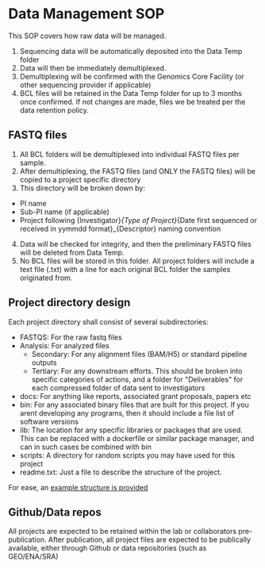 # Data Management SOP
This SOP covers how raw data will be managed. 

1. Sequencing data will be automatically deposited into the Data Temp folder
2. Data will then be immediately demultiplexed. 
3. Demultiplexing will be confirmed with the Genomics Core Facility (or other sequencing provider if applicable)
4. BCL files will be retained in the Data Temp folder for up to 3 months once confirmed. If not changes are made, files we be treated per the data retention policy. 

## FASTQ files
1. All BCL folders will be demultiplexed into individual FASTQ files per sample. 
2. After demultiplexing, the FASTQ files (and ONLY the FASTQ files) will be copied to a project specific directory
3. This directory will be broken down by:
* PI name
* Sub-PI name (if applicable)
* Project following {Investigator}_{Type of Project}_{Date first sequenced or received in yymmdd format}_{Descriptor} naming convention
4. Data will be checked for integrity, and then the preliminary FASTQ files will be deleted from Data Temp. 
5. No BCL files will be stored in this folder. All project folders will include a text file (.txt) with a line for each original BCL folder the samples originated from. 

## Project directory design
Each project directory shall consist of several subdirectories:
- FASTQS: For the raw fastq files
- Analysis: For analyzed files
    - Secondary: For any alignment files (BAM/H5) or standard pipeline outputs
    - Tertiary: For any downstream efforts. This should be broken into specific categories of actions, and a folder for "Deliverables" for each compressed folder of data sent to investigators
- docs: For anything like reports, associated grant proposals, papers etc
- bin: For any associated binary files that are built for this project. If you arent developing any programs, then it should include a file list of software versions
- lib: The location for any specific libraries or packages that are used. This can be replaced with a dockerfile or similar package manager, and can in such cases be combined with bin
- scripts: A directory for random scripts you may have used for this project
- readme.txt: Just a file to describe the structure of the project. 

For ease, an [example structure is provided](https://github.com/RU-MaGIC/Project_template)

## Github/Data repos
All projects are expected to be retained within the lab or collaborators pre-publication. After publication, all project files are expected to be publically available, either through Github or data repositories (such as GEO/ENA/SRA)